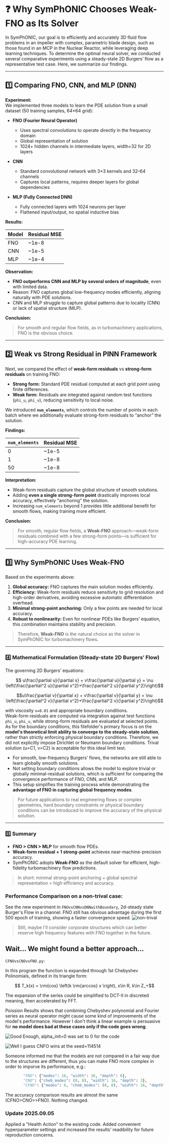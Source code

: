 # ❓ Why SymPhONIC Chooses Weak-FNO as Its Solver

In SymPhONIC, our goal is to efficiently and accurately 3D fluid flow problems in an impeller with complex, parametric blade design, such as those found in an MCP in the Nuclear Reactor, while leveraging deep learning techniques. To determine the optimal neural solver, we conducted several comparative experiments using a steady-state 2D Burgers’ flow as a representative test case. Here, we summarize our findings.

---

## 1️⃣ Comparing FNO, CNN, and MLP (DNN)

**Experiment:**  
We implemented three models to learn the PDE solution from a small dataset (50 training samples, 64×64 grid):

- **FNO (Fourier Neural Operator)**
  - Uses spectral convolutions to operate directly in the frequency domain
  - Global representation of solution
  - 1024+ hidden channels in intermediate layers, width=32 for 2D layers

- **CNN**
  - Standard convolutional network with 3×3 kernels and 32–64 channels
  - Captures local patterns, requires deeper layers for global dependencies

- **MLP (Fully Connected DNN)**
  - Fully connected layers with 1024 neurons per layer
  - Flattened input/output, no spatial inductive bias

**Results:**  

| Model |  Residual MSE |
|-------|-----------------------------|
| FNO   | ~1e-8                        |
| CNN   | ~1e-5                         |
| MLP   | ~1e-4                         |

**Observation:**  
- **FNO outperforms CNN and MLP by several orders of magnitude**, even with limited data.  
- Reason: FNO captures global low-frequency modes efficiently, aligning naturally with PDE solutions.  
- CNN and MLP struggle to capture global patterns due to locality (CNN) or lack of spatial structure (MLP).  

**Conclusion:**  
> For smooth and regular flow fields, as in turbomachinery applications, FNO is the obvious choice.

---

## 2️⃣ Weak vs Strong Residual in PINN Framework

Next, we compared the effect of **weak-form residuals** vs **strong-form residuals** on training FNO:

- **Strong form:** Standard PDE residual computed at each grid point using finite differences.  
- **Weak form:** Residuals are integrated against random test functions (`phi_u`, `phi_v`), reducing sensitivity to local noise.  

We introduced **`num_elements`**, which controls the number of points in each batch where we additionally evaluate strong-form residuals to “anchor” the solution.  

**Findings:**

| `num_elements` | Residual MSE |
|----------------|--------------------|
| 0              | ~1e-5               |
| 1              | ~1e-8               |
| 50             | ~1e-8               |

**Interpretation:**

- Weak-form residuals capture the global structure of smooth solutions.  
- Adding **even a single strong-form point** drastically improves local accuracy, effectively “anchoring” the solution.  
- Increasing `num_elements` beyond 1 provides little additional benefit for smooth flows, making training more efficient.  

**Conclusion:**  
> For smooth, regular flow fields, a **Weak-FNO** approach—weak-form residuals combined with a few strong-form points—is sufficient for high-accuracy PDE learning.

---

## 3️⃣ Why SymPhONIC Uses Weak-FNO

Based on the experiments above:

1. **Global accuracy:** FNO captures the main solution modes efficiently.  
2. **Efficiency:** Weak-form residuals reduce sensitivity to grid resolution and high-order derivatives, avoiding excessive automatic differentiation overhead.  
3. **Minimal strong-point anchoring:** Only a few points are needed for local accuracy.  
4. **Robust to nonlinearity:** Even for nonlinear PDEs like Burgers’ equation, this combination maintains stability and precision.  

> Therefore, **Weak-FNO** is the natural choice as the solver in SymPhONIC for turbomachinery flows.

---

### 4️⃣ Mathematical Formulation (Steady-state 2D Burgers’ Flow)

The governing 2D Burgers’ equations:

```math
 u\frac{\partial u}{\partial x} + v\frac{\partial u}{\partial y} = \nu \left(\frac{\partial^2 u}{\partial x^2}+\frac{\partial^2 u}{\partial y^2}\right)
```
```math
u\frac{\partial v}{\partial x} + v\frac{\partial v}{\partial y} = \nu \left(\frac{\partial^2 v}{\partial x^2}+\frac{\partial^2 v}{\partial y^2}\right)
```

with viscosity `ν=0.01` and appropriate boundary conditions.  
Weak-form residuals are computed via integration against test functions `phi_u`, `phi_v`, while strong-form residuals are evaluated at selected points.
As for the boundary conditions, this filefolder's primary focus is on the **model's theoretical limit ability to converge to the steady-state solution**, rather than strictly enforcing physical boundary conditions. Therefore, we did not explicitly impose Dirichlet or Neumann boundary conditions. Trival solution (u=C1, v=C2) is acceptable for this ideal limit test.

- For smooth, low-frequency Burgers’ flows, the networks are still able to learn globally smooth solutions.  
- Not setting boundary conditions allows the model to explore trivial or globally minimal-residual solutions, which is sufficient for comparing the convergence performance of FNO, CNN, and MLP.  
- This setup simplifies the training process while demonstrating the **advantage of FNO in capturing global frequency modes**.  

> For future applications to real engineering flows or complex geometries, hard boundary constraints or physical boundary conditions can be introduced to improve the accuracy of the physical solution.


---

### 5️⃣ Summary

- **FNO > CNN > MLP** for smooth flow PDEs.  
- **Weak-form residual + 1 strong-point** achieves near-machine-precision accuracy.  
- SymPhONIC adopts **Weak-FNO** as the default solver for efficient, high-fidelity turbomachinery flow predictions.  

> In short: minimal strong-point anchoring + global spectral representation = high efficiency and accuracy.

### Performance Comparison on a non-trival case:
See the new experiment in `FNOvsCNNvsDNNwithBoundary`, 2d-steady state Burger's Flow in a channel. FNO still has obvious advantage during the first 500 epoch of training, showing a faster convergence speed.
![non-trival](boundary.png)

> Still, maybe I'll consider corporate structures which can better reserve high frequency features with FNO together in the future.

## Wait... We might found a better approach...

`CFNOvsCNOvsFNO.py`:

In this program the function is expanded through 1st Chebyshev Polinomials, defined in its triangle form:

```math
  T_k(x) = \rm{cos} \left(k \rm{arccos} x \right), x\in R, k\in Z_+
```

The expansion of the series could be simplified to DCT-II in discreted meaning, then accelerated by FFT.

Poission Results shows that combining Chebyshev polynomial and Fourier series as neural operator might cause some kind of improvements of the model's performance. However I don't think a linear example is persuasive for **no model does bad at these cases only if the code goes wrong**. 

![Good Enough, alpha_init=0 was set to 0 for the code](GroundTruth&ConvergenceCurves.png)

![Well I guess CNFO wins at the seed=114514](Comparison.png)

Someone informed me that the models are not compared in a fair way due to the structures are different, thus you can make FNO more complex in order to imporve its performance, e.g.:

```python
        "FNO": {"modes": 16, "width": 16, "depth": 6},
        "CNO": {"cheb_modes": (8, 8), "width": 16, "depth": 3},
        "CFNO": {"modes": 6, "cheb_modes": (8, 8), "width": 16, "depth": 3, "alpha_init": 0.5},
```

The accuracy comparison results are almost the same (CFNO>CNO>>FNO). Nothing changed.

### Update 2025.09.05
Applied a "Health Action" to the existing code. Added convenient hyperparameter settings and increased the results' readibility for future reproduction concerns. 
